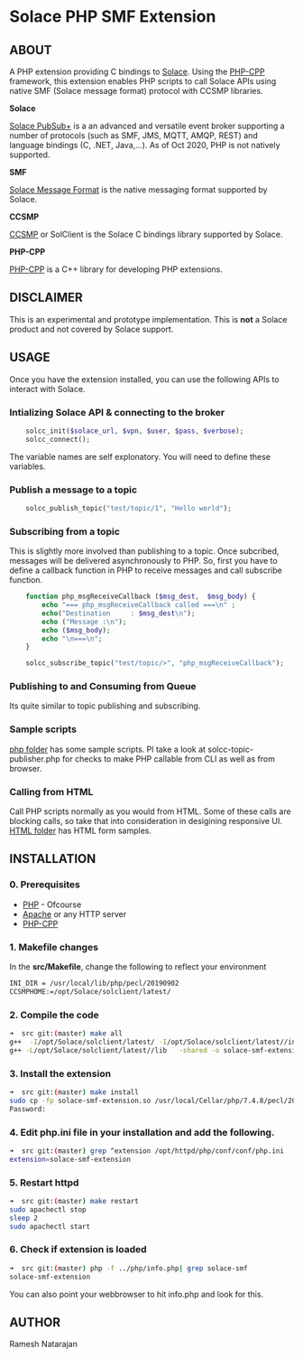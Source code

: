 
# Solace PHP SMF Extension

## ABOUT

A PHP extension providing C bindings to [Solace](www.solace.com). 
Using the [PHP-CPP](http://www.php-cpp.com/) framework, this extension enables PHP scripts to call 
Solace APIs using native SMF (Solace message format) protocol with CCSMP libraries.

**Solace**

[Solace PubSub+](https://docs.solace.com/) is a an advanced and versatile event broker supporting a number of protocols (such as SMF, JMS, MQTT, AMQP, REST) and language bindings (C, .NET, Java,...).
As of Oct 2020, PHP is not natively supported.

**SMF**

[Solace Message Format](https://docs.solace.com/PubSub-ConceptMaps/Component-Maps.htm#SMF) is the native messaging format supported by Solace.

**CCSMP**

[CCSMP](https://docs.solace.com/API-Developer-Online-Ref-Documentation/c/index.html) or SolClient is the Solace C bindings library supported by Solace.

**PHP-CPP**

[PHP-CPP](http://www.php-cpp.com/) is a C++ library for developing PHP extensions.

## DISCLAIMER

This is an experimental and prototype implementation. This is **not** a Solace product and not covered by Solace support.

## USAGE

Once you have the extension installed, you can use the following APIs to interact with Solace.

### Intializing Solace API & connecting to the broker

``` PHP
    solcc_init($solace_url, $vpn, $user, $pass, $verbose);
    solcc_connect();
```

The variable names are self explonatory. You will need to define these variables.

### Publish a message to a topic

``` PHP
    solcc_publish_topic("test/topic/1", "Hello world");
```

### Subscribing from a topic

This is slightly more involved than publishing to a topic. Once subcribed, messages will be delivered asynchronously to PHP.
So, first you have to define a callback function in PHP to receive messages and call subscribe function.

``` PHP
    function php_msgReceiveCallback ($msg_dest,  $msg_body) {
        echo "=== php_msgReceiveCallback called ===\n" ;
        echo("Destination     : $msg_dest\n");
        echo ("Message :\n");
        echo ($msg_body);
        echo "\n===\n";
    }

    solcc_subscribe_topic("test/topic/>", "php_msgReceiveCallback");
```

### Publishing to and Consuming from Queue

Its quite similar to topic publishing and subscribing.

### Sample scripts

[php folder](https://github.com/nram-dev/solace-php-smf/tree/master/php) has some sample scripts.
Pl take a look at solcc-topic-publisher.php for checks to make PHP callable from CLI as well as from browser.

### Calling from HTML

Call PHP scripts normally as you would from HTML. Some of these calls are blocking calls, so take that into consideration
in desigining responsive UI.
[HTML folder](https://github.com/nram-dev/solace-php-smf/tree/master/html) has HTML form samples.

## INSTALLATION

### 0. Prerequisites

* [PHP](https://www.php.net/) - Ofcourse
* [Apache](https://httpd.apache.org/) or any HTTP server
* [PHP-CPP](http://www.php-cpp.com/)

### 1. Makefile changes

In the **src/Makefile**, change the following to reflect your environment

``` sh
INI_DIR	= /usr/local/lib/php/pecl/20190902
CCSMPHOME:=/opt/Solace/solclient/latest/
```

### 2. Compile the code

``` sh
➜  src git:(master) make all
g++  -I/opt/Solace/solclient/latest/ -I/opt/Solace/solclient/latest//include -I. -D_LINUX_X86_64 -DPROVIDE_LOG_UTILITIES -g -Wall -c -O2 -std=c++11 -fpic -I ~/PHP/PHP-CPP -o solcc_extension.o solcc_extension.cpp
g++ -L/opt/Solace/solclient/latest//lib   -shared -o solace-smf-extension.so solcc_extension.o -lsolclient -lphpcpp
```

### 3. Install the extension

``` sh
➜  src git:(master) make install
sudo cp -fp solace-smf-extension.so /usr/local/Cellar/php/7.4.8/pecl/20190902
Password:
```

### 4. Edit **php.ini** file in your installation and add the following.

``` sh
➜  src git:(master) grep ^extension /opt/httpd/php/conf/conf/php.ini
extension=solace-smf-extension
```

### 5. Restart httpd

``` sh
➜  src git:(master) make restart
sudo apachectl stop
sleep 2
sudo apachectl start
```

### 6. Check if extension is loaded

``` sh
➜  src git:(master) php -f ../php/info.php| grep solace-smf
solace-smf-extension
```

You can also point your webbrowser to hit info.php and look for this.

## AUTHOR

Ramesh Natarajan